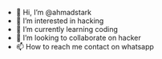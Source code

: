 - 👋 Hi, I’m @ahmadstark
- 👀 I’m interested in hacking
- 🌱 I’m currently learning coding
- 💞️ I’m looking to collaborate on hacker
- 📫 How to reach me contact on whatsapp 

<!---
ahmadstark/ahmadstark is a ✨ special ✨ repository because its `README.md` (this file) appears on your GitHub profile.
You can click the Preview link to take a look at your changes.
--->
